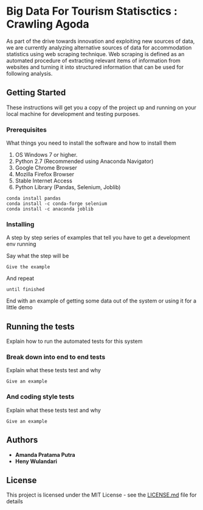 # Big Data For Tourism Statisctics : Crawling Agoda

As part of the drive towards innovation and exploiting new sources of data, we are currently analyzing alternative sources of data for accommodation statistics using web scraping technique. Web scraping is defined as an automated procedure of extracting relevant items of information from websites and turning it into structured information that can be used for following analysis.

## Getting Started

These instructions will get you a copy of the project up and running on your local machine for development and testing purposes. 

### Prerequisites

What things you need to install the software and how to install them
1. OS Windows 7 or higher.
2. Python 2.7 (Recommended using Anaconda Navigator)
3. Google Chrome Browser
4. Mozilla Firefox Browser
5. Stable Internet Access
6. Python Library (Pandas, Selenium, Joblib)

```
conda install pandas
conda install -c conda-forge selenium
conda install -c anaconda joblib
```

### Installing

A step by step series of examples that tell you have to get a development env running

Say what the step will be

```
Give the example
```

And repeat

```
until finished
```

End with an example of getting some data out of the system or using it for a little demo

## Running the tests

Explain how to run the automated tests for this system

### Break down into end to end tests

Explain what these tests test and why

```
Give an example
```

### And coding style tests

Explain what these tests test and why

```
Give an example
```


## Authors

* **Amanda Pratama Putra**
* **Heny Wulandari** 

## License

This project is licensed under the MIT License - see the [LICENSE.md](LICENSE.md) file for details

